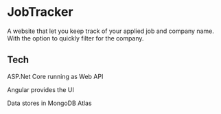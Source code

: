 # JobTracker
A website that let you keep track of your applied job and company name. With the option to quickly filter for the company.

## Tech
ASP.Net Core running as Web API

Angular provides the UI

Data stores in MongoDB Atlas
